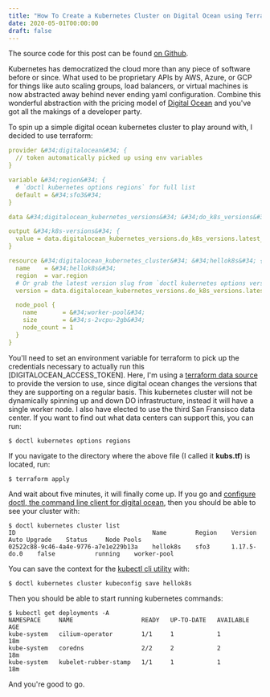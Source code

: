 ```yaml
---
title: "How To Create a Kubernetes Cluster on Digital Ocean using Terraform"
date: 2020-05-01T00:00:00
draft: false
---
```


The source code for this post can be found [on Github](https://github.com/nfisher23/digitalocean-terraform-examples/tree/master/kubernetes).

Kubernetes has democratized the cloud more than any piece of software before or since. What used to be proprietary APIs by AWS, Azure, or GCP for things like auto scaling groups, load balancers, or virtual machines is now abstracted away behind never ending yaml configuration. Combine this wonderful abstraction with the pricing model of [Digital Ocean](https://www.digitalocean.com/) and you&#39;ve got all the makings of a developer party.

To spin up a simple digital ocean kubernetes cluster to play around with, I decided to use terraform:

``` yaml
provider &#34;digitalocean&#34; {
  // token automatically picked up using env variables
}

variable &#34;region&#34; {
  # `doctl kubernetes options regions` for full list
  default = &#34;sfo3&#34;
}

data &#34;digitalocean_kubernetes_versions&#34; &#34;do_k8s_versions&#34; {}

output &#34;k8s-versions&#34; {
  value = data.digitalocean_kubernetes_versions.do_k8s_versions.latest_version
}

resource &#34;digitalocean_kubernetes_cluster&#34; &#34;hellok8s&#34; {
  name    = &#34;hellok8s&#34;
  region  = var.region
  # Or grab the latest version slug from `doctl kubernetes options versions`
  version = data.digitalocean_kubernetes_versions.do_k8s_versions.latest_version

  node_pool {
    name       = &#34;worker-pool&#34;
    size       = &#34;s-2vcpu-2gb&#34;
    node_count = 1
  }
}
```

You&#39;ll need to set an environment variable for terraform to pick up the credentials necessary to actually run this \[DIGITALOCEAN\_ACCESS\_TOKEN\]. Here, I&#39;m using a [terraform data source](https://www.terraform.io/docs/providers/do/d/kubernetes_versions.html) to provide the version to use, since digital ocean changes the versions that they are supporting on a regular basis. This kubernetes cluster will not be dynamically spinning up and down DO infrastructure, instead it will have a single worker node. I also have elected to use the third San Fransisco data center. If you want to find out what data centers can support this, you can run:

```
$ doctl kubernetes options regions
```

If you navigate to the directory where the above file (I called it **kubs.tf**) is located, run:

```
$ terraform apply
```

And wait about five minutes, it will finally come up. If you go and [configure doctl, the command line client for digital ocean](https://github.com/digitalocean/doctl), then you should be able to see your cluster with:

```
$ doctl kubernetes cluster list
ID                                      Name        Region    Version        Auto Upgrade    Status     Node Pools
02522c88-9c46-4a4e-9776-a7e1e229b13a    hellok8s    sfo3      1.17.5-do.0    false           running    worker-pool

```

You can save the context for the [kubectl cli utility](https://kubernetes.io/docs/tasks/tools/install-kubectl/) with:

```
$ doctl kubernetes cluster kubeconfig save hellok8s

```

Then you should be able to start running kubernetes commands:

```
$ kubectl get deployments -A
NAMESPACE     NAME                   READY   UP-TO-DATE   AVAILABLE   AGE
kube-system   cilium-operator        1/1     1            1           18m
kube-system   coredns                2/2     2            2           18m
kube-system   kubelet-rubber-stamp   1/1     1            1           18m
```

And you&#39;re good to go.


